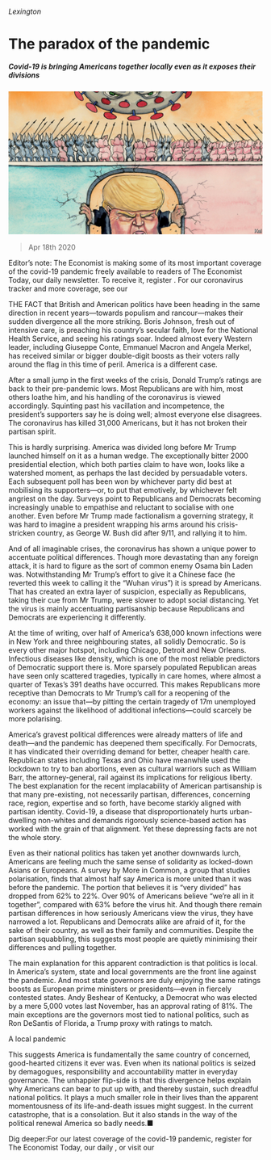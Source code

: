 ###### Lexington

# The paradox of the pandemic 

##### Covid-19 is bringing Americans together locally even as it exposes their divisions 

![image](images/20200418_USD000_0.jpg) 

> Apr 18th 2020 

Editor’s note: The Economist is making some of its most important coverage of the covid-19 pandemic freely available to readers of The Economist Today, our daily newsletter. To receive it, register . For our coronavirus tracker and more coverage, see our 

THE FACT that British and American politics have been heading in the same direction in recent years—towards populism and rancour—makes their sudden divergence all the more striking. Boris Johnson, fresh out of intensive care, is preaching his country’s secular faith, love for the National Health Service, and seeing his ratings soar. Indeed almost every Western leader, including Giuseppe Conte, Emmanuel Macron and Angela Merkel, has received similar or bigger double-digit boosts as their voters rally around the flag in this time of peril. America is a different case.

After a small jump in the first weeks of the crisis, Donald Trump’s ratings are back to their pre-pandemic lows. Most Republicans are with him, most others loathe him, and his handling of the coronavirus is viewed accordingly. Squinting past his vacillation and incompetence, the president’s supporters say he is doing well; almost everyone else disagrees. The coronavirus has killed 31,000 Americans, but it has not broken their partisan spirit.


This is hardly surprising. America was divided long before Mr Trump launched himself on it as a human wedge. The exceptionally bitter 2000 presidential election, which both parties claim to have won, looks like a watershed moment, as perhaps the last decided by persuadable voters. Each subsequent poll has been won by whichever party did best at mobilising its supporters—or, to put that emotively, by whichever felt angriest on the day. Surveys point to Republicans and Democrats becoming increasingly unable to empathise and reluctant to socialise with one another. Even before Mr Trump made factionalism a governing strategy, it was hard to imagine a president wrapping his arms around his crisis-stricken country, as George W. Bush did after 9/11, and rallying it to him.

And of all imaginable crises, the coronavirus has shown a unique power to accentuate political differences. Though more devastating than any foreign attack, it is hard to figure as the sort of common enemy Osama bin Laden was. Notwithstanding Mr Trump’s effort to give it a Chinese face (he reverted this week to calling it the “Wuhan virus”) it is spread by Americans. That has created an extra layer of suspicion, especially as Republicans, taking their cue from Mr Trump, were slower to adopt social distancing. Yet the virus is mainly accentuating partisanship because Republicans and Democrats are experiencing it differently.

At the time of writing, over half of America’s 638,000 known infections were in New York and three neighbouring states, all solidly Democratic. So is every other major hotspot, including Chicago, Detroit and New Orleans. Infectious diseases like density, which is one of the most reliable predictors of Democratic support there is. More sparsely populated Republican areas have seen only scattered tragedies, typically in care homes, where almost a quarter of Texas’s 391 deaths have occurred. This makes Republicans more receptive than Democrats to Mr Trump’s call for a reopening of the economy: an issue that—by pitting the certain tragedy of 17m unemployed workers against the likelihood of additional infections—could scarcely be more polarising.

America’s gravest political differences were already matters of life and death—and the pandemic has deepened them specifically. For Democrats, it has vindicated their overriding demand for better, cheaper health care. Republican states including Texas and Ohio have meanwhile used the lockdown to try to ban abortions, even as cultural warriors such as William Barr, the attorney-general, rail against its implications for religious liberty. The best explanation for the recent implacability of American partisanship is that many pre-existing, not necessarily partisan, differences, concerning race, region, expertise and so forth, have become starkly aligned with partisan identity. Covid-19, a disease that disproportionately hurts urban-dwelling non-whites and demands rigorously science-based action has worked with the grain of that alignment. Yet these depressing facts are not the whole story.

Even as their national politics has taken yet another downwards lurch, Americans are feeling much the same sense of solidarity as locked-down Asians or Europeans. A survey by More in Common, a group that studies polarisation, finds that almost half say America is more united than it was before the pandemic. The portion that believes it is “very divided” has dropped from 62% to 22%. Over 90% of Americans believe “we’re all in it together”, compared with 63% before the virus hit. And though there remain partisan differences in how seriously Americans view the virus, they have narrowed a lot. Republicans and Democrats alike are afraid of it, for the sake of their country, as well as their family and communities. Despite the partisan squabbling, this suggests most people are quietly minimising their differences and pulling together.

The main explanation for this apparent contradiction is that politics is local. In America’s system, state and local governments are the front line against the pandemic. And most state governors are duly enjoying the same ratings boosts as European prime ministers or presidents—even in fiercely contested states. Andy Beshear of Kentucky, a Democrat who was elected by a mere 5,000 votes last November, has an approval rating of 81%. The main exceptions are the governors most tied to national politics, such as Ron DeSantis of Florida, a Trump proxy with ratings to match.

A local pandemic

This suggests America is fundamentally the same country of concerned, good-hearted citizens it ever was. Even when its national politics is seized by demagogues, responsibility and accountability matter in everyday governance. The unhappier flip-side is that this divergence helps explain why Americans can bear to put up with, and thereby sustain, such dreadful national politics. It plays a much smaller role in their lives than the apparent momentousness of its life-and-death issues might suggest. In the current catastrophe, that is a consolation. But it also stands in the way of the political renewal America so badly needs.■

Dig deeper:For our latest coverage of the covid-19 pandemic, register for The Economist Today, our daily , or visit our 

